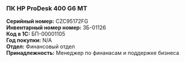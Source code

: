 ### ПК HP ProDesk 400 G6 MT </br>
**Серийный номер:** CZC95172FG </br>
**Инвентарный номер номер:** ЗБ-01126 </br>
**Код в 1С:** БП-00001105 </br>
**Год покупки:** N/A </br>
**Отдел:** Финансовый отдел </br>
**Принадлежность:** Менеджер по финанасам и поддержке бизнеса </br>
